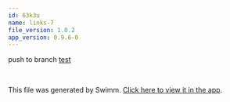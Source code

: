 ```yaml
---
id: 63k3u
name: links-7
file_version: 1.0.2
app_version: 0.9.6-0
---
```


push to branch [test](test.lo97l.sw.md)

<br/>

This file was generated by Swimm. [Click here to view it in the app](http://localhost:5000/repos/Z2l0aHViJTNBJTNBYmxvZyUzQSUzQWRvdWVr/docs/63k3u).